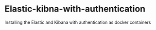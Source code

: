 # Elastic-kibna-with-authentication
Installing the Elastic and Kibana with authentication as docker containers
